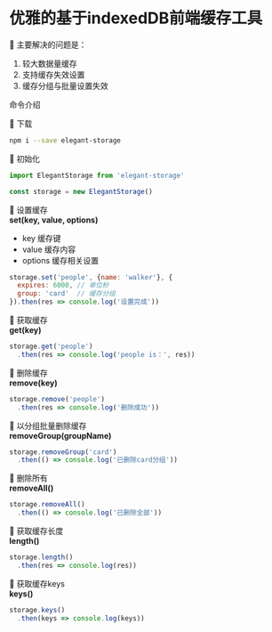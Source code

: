 # 优雅的基于indexedDB前端缓存工具

🌰 主要解决的问题是：

1. 较大数据量缓存
2. 支持缓存失效设置
3. 缓存分组与批量设置失效

命令介绍

🍎 下载<br/>
```bash
npm i --save elegant-storage
```

🍏 初始化<br/>
```js
import ElegantStorage from 'elegant-storage'

const storage = new ElegantStorage()
```

🍑 设置缓存<br/>
__set(key, value, options)__
  - key 缓存键
  - value 缓存内容
  - options 缓存相关设置
```js
storage.set('people', {name: 'walker'}, {
  expires: 6000, // 单位秒
  group: 'card'  // 缓存分组
}).then(res => console.log('设置完成'))
```

🍐 获取缓存<br/>
__get(key)__
```js
storage.get('people')
  .then(res => console.log('people is：', res))
```

🍌 删除缓存<br/>
__remove(key)__
```js
storage.remove('people')
  .then(res => console.log('删除成功'))
```

🎃 以分组批量删除缓存<br/>
__removeGroup(groupName)__
```js
storage.removeGroup('card')
  .then(() => console.log('已删除card分组'))
```

🍓 删除所有<br/>
__removeAll()__
```js
storage.removeAll()
  .then(() => console.log('已删除全部'))
```

🍇 获取缓存长度<br/>
__length()__
```js
storage.length()
  .then(res => console.log(res))
```

🍉 获取缓存keys<br/>
__keys()__
```js
storage.keys()
  .then(keys => console.log(keys))
```